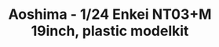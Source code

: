 ---
layout: product
title: "Aoshima - 1/24 Enkei NT03+M 19inch, plastic modelkit"
price: "TBA" 
desc: "N/A"
img_path: "/assets/img/AO53928.webp"
brand: "N/A"
available: false
special_offer: false
new: false
soon: false
cat: "010000"
subcat: "013700"
subsubcat: "0N/A"
sifra: "AO53928"
popular: false
---